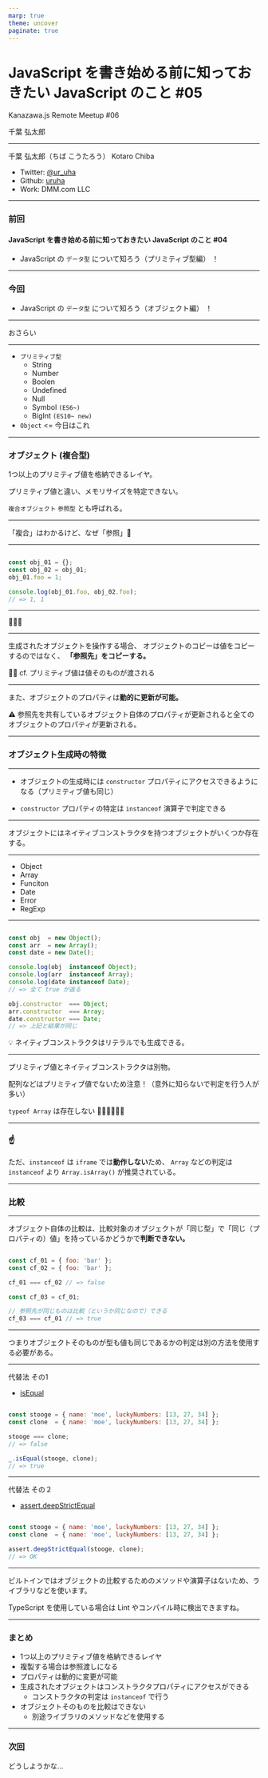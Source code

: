 ```yaml
---
marp: true
theme: uncover
paginate: true
---
```


<!-- _class: invert -->

# JavaScript を書き始める前に知っておきたい JavaScript のこと #05

Kanazawa.js
Remote Meetup #06

千葉 弘太郎

---

千葉 弘太郎（ちば こうたろう）
Kotaro Chiba

- Twitter: [@ur_uha](https://twitter.com/ur_uha)
- Github: [uruha](https://github.com/uruha)
- Work: DMM.com LLC

---

### 前回

#### JavaScript を書き始める前に知っておきたい JavaScript のこと #04
- JavaScript の `データ型` について知ろう（プリミティブ型編） ！

---

### 今回

- JavaScript の `データ型` について知ろう（オブジェクト編） ！

---

おさらい

---

- `プリミティブ型`
    - String
    - Number
    - Boolen
    - Undefined
    - Null
    - Symbol `(ES6~)`
    - BigInt `(ES10~ new)`
- `Object` <= 今日はこれ

---

### オブジェクト (複合型)
1つ以上のプリミティブ値を格納できるレイヤ。

プリミティブ値と違い、メモリサイズを特定できない。

`複合オブジェクト` `参照型` とも呼ばれる。

---

「複合」はわかるけど、なぜ「参照」🤔

---

```js

const obj_01 = {};
const obj_02 = obj_01;
obj_01.foo = 1;

console.log(obj_01.foo, obj_02.foo);
// => 1, 1

```

---

🤔🤔🤔

---

生成されたオブジェクトを操作する場合、
オブジェクトのコピーは値をコピーするのではなく、
**「参照先」をコピーする。**

🙋‍♀️ cf. プリミティブ値は値そのものが渡される

---

また、オブジェクトのプロパティは**動的に更新が可能。**

⚠️ 参照先を共有しているオブジェクト自体のプロパティが更新されると全てのオブジェクトのプロパティが更新される。

---

### オブジェクト生成時の特徴

---

- オブジェクトの生成時には `constructor` プロパティにアクセスできるようになる（プリミティブ値も同じ）

- `constructor` プロパティの特定は `instanceof` 演算子で判定できる

---

オブジェクトにはネイティブコンストラクタを持つオブジェクトがいくつか存在する。

---

- Object
- Array
- Funciton
- Date
- Error
- RegExp

---

```js

const obj  = new Object();
const arr  = new Array();
const date = new Date();

console.log(obj  instanceof Object);
console.log(arr  instanceof Array);
console.log(date instanceof Date);
// => 全て true が返る

obj.constructor  === Object;
arr.constructor  === Array;
date.constructor === Date;
// => 上記と結果が同じ

```

💡 ネイティブコンストラクタはリテラルでも生成できる。

---

プリミティブ値とネイティブコンストラクタは別物。

配列などはプリミティブ値でないため注意！（意外に知らないで判定を行う人が多い）

`typeof Array` は存在しない 🙅‍♀️🙅‍♀️🙅‍♀️

---

### ☝️

ただ、`instanceof` は `iframe` では**動作しない**ため、
`Array` などの判定は `instanceof` より `Array.isArray()` が推奨されている。

---

### 比較

---

オブジェクト自体の比較は、比較対象のオブジェクトが「同じ型」で「同じ（プロパティの）値」を持っているかどうかで**判断できない。**

```js

const cf_01 = { foo: 'bar' };
const cf_02 = { foo: 'bar' };

cf_01 === cf_02 // => false

const cf_03 = cf_01;

// 参照先が同じものは比較（というか同じなので）できる
cf_03 === cf_01 // => true

```

---

つまりオブジェクトそのものが型も値も同じであるかの判定は別の方法を使用する必要がある。

---

代替法 その1

- [isEqual](https://underscorejs.org/#isEqual)

```js

const stooge = { name: 'moe', luckyNumbers: [13, 27, 34] };
const clone  = { name: 'moe', luckyNumbers: [13, 27, 34] };

stooge === clone;
// => false

_.isEqual(stooge, clone);
// => true

```

---

代替法 その２

- [assert.deepStrictEqual](https://nodejs.org/api/assert.html#assert_assert_deepstrictequal_actual_expected_message)

```js

const stooge = { name: 'moe', luckyNumbers: [13, 27, 34] };
const clone  = { name: 'moe', luckyNumbers: [13, 27, 34] };

assert.deepStrictEqual(stooge, clone);
// => OK

```

---

ビルトインではオブジェクトの比較するためのメソッドや演算子はないため、ライブラリなどを使います。

TypeScript を使用している場合は Lint やコンパイル時に検出できますね。 

---

### まとめ

- 1つ以上のプリミティブ値を格納できるレイヤ
- 複製する場合は参照渡しになる
- プロパティは動的に変更が可能
- 生成されたオブジェクトはコンストラクタプロパティにアクセスができる
  - コンストラクタの判定は `instanceof` で行う
- オブジェクトそのものを比較はできない
  - 別途ライブラリのメソッドなどを使用する

---

### 次回
どうしようかな...